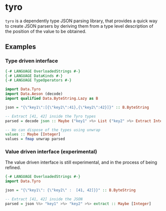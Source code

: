 # tyro

`tyro` is a dependently type JSON parsing library, that provides a quick way to create JSON parsers by deriving them from a type level description of the position of the value to be obtained.

## Examples

### Type driven interface

```Haskell
{-# LANGUAGE OverloadedStrings #-}
{-# LANGUAGE DataKinds #-}
{-# LANGUAGE TypeOperators #-}

import Data.Tyro
import Data.Aeson (decode)
import qualified Data.ByteString.Lazy as B

json = "{\"key1\":[{\"key2\":41},{\"key2\":42}]}" :: B.ByteString

-- Extract [41, 42] inside the Tyro types
parsed = decode json :: Maybe ("key1" >%> List ("key2" >%> Extract Integer))

-- We can dispose of the types using unwrap
values :: Maybe [Integer]
values = fmap unwrap parsed
```

### Value driven interface (experimental)

The value driven interface is still experimental, and in the process of being refined.

```Haskell
{-# LANGUAGE OverloadedStrings #-}
import Data.Tyro

json = "{\"key1\": {\"key2\" :  [41, 42]}}" :: B.ByteString

-- Extract [41, 42] inside the JSON
parsed = json %%> "key1" >%> "key2" >%> extract :: Maybe [Integer]
```
